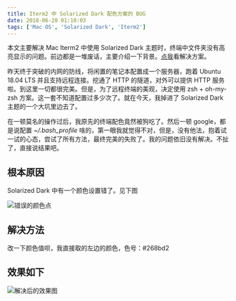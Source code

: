 ```yaml
---
title: Iterm2 中 Solarized Dark 配色方案的 BUG
date: 2018-06-28 01:10:03
tags: ['Mac OS', 'Solarized Dark', 'Iterm2']
---
```


本文主要解决 Mac Iterm2 中使用 Solarized Dark 主题时，终端中文件夹没有高亮显示的问题。前边都是一堆废话，主要介绍一下背景。[点我](#根本原因)看解决方案。

昨天终于突破的内网的防线，将闲置的笔记本配置成一个服务器，跑着 Ubuntu 18.04 LTS 并且支持远程连接。挖通了 HTTP 的隧道，对外可以提供 HTTP 服务啦。到这里一切都很完美。但是，为了远程终端的美观，决定使用 zsh + oh-my-zsh 方案。这一套不知道配置过多少次了。就在今天，我掉进了 Solarized Dark 主题的一个大坑里边去了。

在一顿莫名的操作过后，我原先的终端配色竟然被狗吃了。然后一顿 google，都是说配置 *~/.bash_profile* 啥的，第一眼我就觉得不对，但是，没有他法，抱着试一试的心态，尝试了所有方法，最终完美的失败了。我的问题依旧没有解决。不扯了，直接说结果吧。

## 根本原因

Solarized Dark 中有一个颜色设置错了。见下图

![错误的颜色点](https://imgs.sanbaofengs.com/18-6-28/56607008.jpg)

## 解决方法

改一下颜色值呗，我直接取的左边的颜色，色号：#268bd2

## 效果如下

![解决后的效果图](https://imgs.sanbaofengs.com/18-6-28/64963089.jpg)
